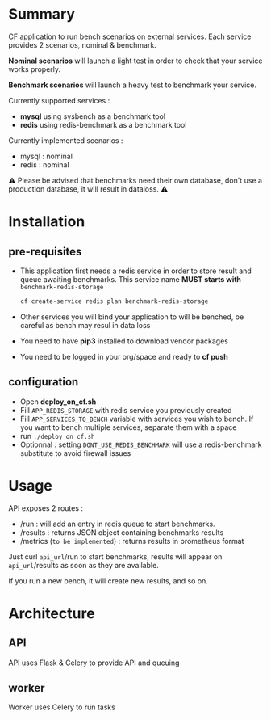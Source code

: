 # Summary

CF application to run bench scenarios on external services. Each service provides 2 scenarios, nominal & benchmark.  

**Nominal scenarios** will launch a light test in order to check that your service works properly.

**Benchmark scenarios** will launch a heavy test to benchmark your service.

Currently supported services :

* **mysql** using sysbench as a benchmark tool
* **redis** using redis-benchmark as a benchmark tool

Currently implemented scenarios :

* mysql : nominal
* redis : nominal

:warning: Please be advised that benchmarks need their own database, don't use a production database, it will result in dataloss. :warning: 

# Installation

## pre-requisites

* This application first needs a redis service in order to store result and queue awaiting benchmarks. This service name **MUST starts with** `benchmark-redis-storage`

    ```bash
    cf create-service redis plan benchmark-redis-storage
    ```
* Other services you will bind your application to will be benched, be careful as bench may resul in data loss
* You need to have **pip3** installed to download vendor packages
* You need to be logged in your org/space and ready to **cf push**

## configuration

* Open **deploy_on_cf.sh**
* Fill `APP_REDIS_STORAGE` with redis service you previously created
* Fill `APP_SERVICES_TO_BENCH` variable with services you wish to bench. If you want to bench multiple services, separate them with a space
* run `./deploy_on_cf.sh`
* Optionnal : setting `DONT_USE_REDIS_BENCHMARK` will use a redis-benchmark substitute to avoid firewall issues

# Usage

API exposes 2 routes :

* /run : will add an entry in redis queue to start benchmarks.
* /results : returns JSON object containing benchmarks results
* /metrics (`to be implemented`) : returns results in prometheus format

Just curl `api_url`/run to start benchmarks, results will appear on `api_url`/results as soon as they are available.

If you run a new bench, it will create new results, and so on.

# Architecture

## API

API uses Flask & Celery to provide API and queuing

## worker

Worker uses Celery to run tasks